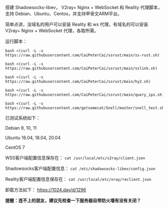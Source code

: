 
搭建 Shadowsocks-libev， V2ray+ Nginx + WebSocket 和 Reality 代理脚本，支持 Debian、Ubuntu、Centos，并支持甲骨文ARM平台。

简单点讲，没域名的用户可以安装 Reality 和 ws 代理，有域名的可以安装 V2ray+ Nginx + WebSocket 代理，各取所需。

运行脚本：

```
bash <(curl -L -s https://raw.githubusercontent.com/CaiPeterCai/ssrust/main/ss-rust.sh)
```
```
bash <(curl -L -s https://raw.githubusercontent.com/CaiPeterCai/ssrust/main/sslink.sh)
```

```
bash <(curl -L -s https://raw.githubusercontent.com/CaiPeterCai/ssrust/main/hy2.sh)
```
```
bash <(curl -L -s https://raw.githubusercontent.com/CaiPeterCai/ssrust/main/query_ips.sh)
```
```
bash <(curl -L -s https://raw.githubusercontent.com/getsomecat/Snell/master/snell_test.sh)
```
已测试系统如下：

Debian 9, 10, 11

Ubuntu 16.04, 18.04, 20.04

CentOS 7

WSS客户端配置信息保存在：
`cat /usr/local/etc/v2ray/client.json`

Shadowsocks客户端配置信息：
`cat /etc/shadowsocks-libev/config.json`

Reality客户端配置信息保存在：
`cat /usr/local/etc/xray/reclient.json`

卸载方法如下：
https://1024.day/d/1296

**提醒：连不上的朋友，建议先检查一下服务器自带防火墙有没有关闭？**
